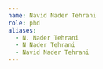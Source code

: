```yaml
---
name: Navid Nader Tehrani
role: phd
aliases:
  - N. Nader Tehrani
  - N Nader Tehrani
  - Navid Nader Tehrani
---
```

